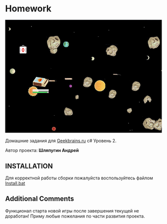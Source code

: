# Homework

![Preview](https://github.com/NenoLich/Homework/blob/master/Preview.jpg)

Домашние задания для [Geekbrains.ru](https://geekbrains.ru) c# Уровень 2.

Автор проекта: **Шляпугин Андрей**

INSTALLATION
------------
Для корректной работы сборки пожалуйста воспользуйтесь файлом [Install.bat](https://github.com/NenoLich/Homework/blob/master/Install.bat)

Additional Comments
-------------------
Функционал старта новой игры после завершения текущей не доработан! Приму любые пожелания по части развития проекта.
